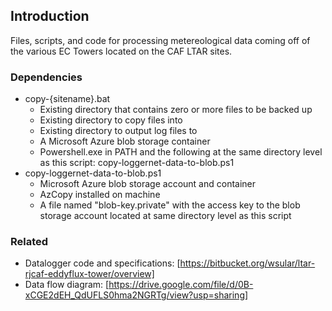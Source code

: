 ## Introduction
Files, scripts, and code for processing metereological data coming off of the various EC Towers located on the CAF LTAR sites.

### Dependencies
* copy-{sitename}.bat
    * Existing directory that contains zero or more files to be backed up
    * Existing directory to copy files into
    * Existing directory to output log files to
    * A Microsoft Azure blob storage container
    * Powershell.exe in PATH and the following at the same directory level as this script: copy-loggernet-data-to-blob.ps1
* copy-loggernet-data-to-blob.ps1
    * Microsoft Azure blob storage account and container
    * AzCopy installed on machine
    * A file named "blob-key.private" with the access key to the blob storage account located at same directory level as this script

### Related
* Datalogger code and specifications: [https://bitbucket.org/wsular/ltar-rjcaf-eddyflux-tower/overview]
* Data flow diagram: [https://drive.google.com/file/d/0B-xCGE2dEH_QdUFLS0hma2NGRTg/view?usp=sharing]